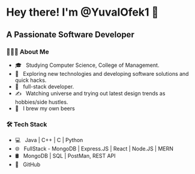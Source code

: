 <h1> Hey there! I'm @YuvalOfek1 👋 </h1>
<h2> A Passionate Software Developer </h2>

<h3> 👨🏻‍💻 About Me </h3>

- 🎓 &nbsp; Studying Computer Science, College of Management.
- 🤔 &nbsp; Exploring new technologies and developing software solutions and quick hacks.
- 💼 &nbsp; full-stack developer.
- ✍️ &nbsp; Watching universe and trying out latest design trends as hobbies/side hustles.
- 🍺 &nbsp; I brew my own beers

<h3>🛠 Tech Stack</h3>

- 💻 &nbsp; Java | C++ | C | Python  
- 🌐 &nbsp; FullStack - MongoDB | Express.JS | React | Node.JS | MERN  
- 🛢 &nbsp; MongoDB | SQL | PostMan, REST API
- 🔧 &nbsp; GitHub


